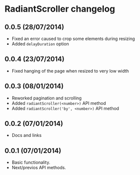 # RadiantScroller changelog

## 0.0.5 (28/07/2014)

* Fixed an error caused to crop some elements during resizing
* Added `delayDuration` option

## 0.0.4 (23/07/2014)

* Fixed hanging of the page when resized to very low width

## 0.0.3 (08/01/2014)

* Reworked pagination and scrolling
* Added `radiantScroller(<number>)` API method
* Added `radiantScroller('by', <number>)` API method

## 0.0.2 (07/01/2014)

* Docs and links

## 0.0.1 (07/01/2014)

* Basic functionality.
* Next/previos API methods.